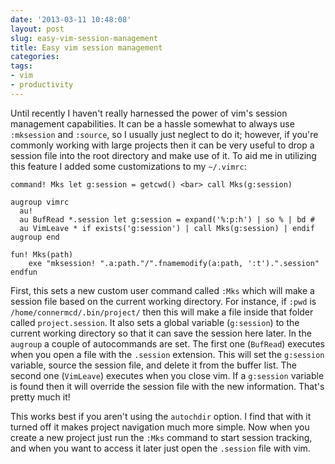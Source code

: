 ```yaml
---
date: '2013-03-11 10:48:08'
layout: post
slug: easy-vim-session-management
title: Easy vim session management
categories:
tags:
- vim
- productivity
---
```


Until recently I haven't really harnessed the power of vim's session management capabilities. It can be a hassle somewhat to always use `:mksession` and `:source`, so I usually just neglect to do it; however, if you're commonly working with large projects then it can be very useful to drop a session file into the root directory and make use of it. To aid me in utilizing this feature I added some customizations to my `~/.vimrc`:

```
command! Mks let g:session = getcwd() <bar> call Mks(g:session)

augroup vimrc
  au!
  au BufRead *.session let g:session = expand('%:p:h') | so % | bd #
  au VimLeave * if exists('g:session') | call Mks(g:session) | endif
augroup end

fun! Mks(path)
    exe "mksession! ".a:path."/".fnamemodify(a:path, ':t').".session"
endfun
```

First, this sets a new custom user command called `:Mks` which will make a session file based on the current working directory. For instance, if `:pwd` is `/home/connermcd/.bin/project/` then this will make a file inside that folder called `project.session`. It also sets a global variable (`g:session`) to the current working directory so that it can save the session here later. In the `augroup` a couple of autocommands are set. The first one (`BufRead`) executes when you open a file with the `.session` extension. This will set the `g:session` variable, source the session file, and delete it from the buffer list. The second one (`VimLeave`) executes when you close vim. If a `g:session` variable is found then it will override the session file with the new information. That's pretty much it!

This works best if you aren't using the `autochdir` option. I find that with it turned off it makes project navigation much more simple. Now when you create a new project just run the `:Mks` command to start session tracking, and when you want to access it later just open the `.session` file with vim.
